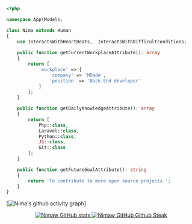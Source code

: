 ```php
<?php

namespace App\Models;

class Nima extends Human
{
    use InteractsWithHeartBeats,  InteractsWithDifficultconditions;
    
    public function getCurrentWorkplaceAttribute(): array
    {
        return [
            'workplace' => [
                'company' => 'MDade',
                'position' => 'Back End developer'         
            ]
        ];
    }

    public function getDailyKnowledgeAttribute(): array
    {
        return [
            Php::class,
            Laravel::class,
            Python::class,
            JS::class,
            Git::class
        ];
    }

    public function getFutureGoalAttribute(): string
    {
        return 'To contribute to more open source projects.';
    }
}
```


[![Nima's github activity graph](https://activity-graph.herokuapp.com/graph?username=Nimaw&theme=xcode)]

<p align="center" style"dir:rtl">
  <a href="https://github.com/Nimaw/">
  <img src="https://github-readme-stats.vercel.app/api?username=nimaw&show_icons=true&theme=monokai" alt="Nimaw GitHub stats" />
</a>
<a href="https://github.com/Nimaw/">
  <img src="https://github-readme-streak-stats.herokuapp.com/?user=nimaw&theme=monokai" alt="Nimaw GitHub Github Steak" />
</a>



</p>
